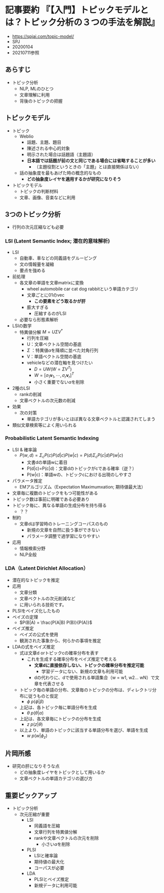 <!-- tex script for md -->
<script type="text/javascript" async src="https://cdnjs.cloudflare.com/ajax/libs/mathjax/2.7.7/MathJax.js?config=TeX-MML-AM_CHTML">
</script>
<script type="text/x-mathjax-config">
 MathJax.Hub.Config({
 tex2jax: {
 inlineMath: [['$', '$'] ],
 displayMath: [ ['$$','$$'], ["\\[","\\]"] ]
 }
 });
</script>

# 記事要約 『【入門】トピックモデルとは？トピック分析の３つの手法を解説』

- https://spjai.com/topic-model/
- SPJ
- 20200104
- 20210711参照

<!-- -------------------- -->

## あらすじ
- トピック分析
    - NLP, MLのひとつ
    - 文章理解に利用
    - 背後のトピックの把握

<!-- -------------------- -->

## トピックモデル
- トピック
    - Weblio
        - 話題、主題、題目
        - 陳述される中心的対象
        - 明示された場合は話題語（主題語）
        - **日本語では話題が前の文と同じである場合には省略することが多い**
            - （主題役割というときの「主題」とは直接関係はない）
    - 話の抽象度を最もあげた時の概念的なもの
        - **どの抽象度レイヤを適用するかが研究になりそう**
- トピックモデル
    - トピックの判断材料
    - 文章、画像、音楽などに利用

<!-- -------------------- -->

## 3つのトピック分析
- 行列の次元圧縮なども必要

### LSI (Latent Semantic Index; 潜在的意味解析)
- LSI
    - 自動車、車などの同義語をグルーピング
    - 文の情報量を凝縮
    - 要点を強める
- 前処理
    - 各文章の単語を文章matrixに変換
        - wheel automobile car cat dog rabbitという単語カテゴリ
        - 文章ごとに01のvec
            - **この要素をどう取るかが肝**
        - 膨大すぎる
            - 圧縮するのがLSI
    - 必要なら形態素解析
- LSIの数学
    - 特異値分解 $M = U \Sigma V^*$
        - 行列を圧縮
        - U：文章ベクトル空間の基底
        - $\Sigma$ ：特異値$\alpha$を降順に並べた対角行列
        - V：単語ベクトル空間の基底
        - vehicleなどの潜在軸を見つけたい
            - $D = UW (W=\Sigma V^T)$
            - $W = \left[ \sigma_1 \bm{v}_1, \cdots, \sigma_r \bm{v}_r \right]^T$
            - 小さく重要でない$\alpha$を削除
- 2種のLSI
    - rankの削減
    - 文章ベクトルの次元数の削減
- 効果
    - 次の対策
        - 単語カテゴリが多いとほぼ異なる文章ベクトルと認識されてしまう
- 類似文章検索等によく用いられる

### Probabilistic Latent Semantic Indexing
- LSI & 確率論
    - $P(w, d) = \Sigma_c P(c) P(d|c) P(w|c) = P(d) \Sigma_c P(c|d) P(w|c)$
        - 文書dの単語wに着目
        - P(d|c)=P(c|d)：文章dのトピックがcである確率（逆？）
        - P(w|c)：単語wの、トピックcにおける出現のしやすさ
- パラメータ推定
    - EMアルゴリズム（Expectation Maximumxation; 期待値最大法）
- 文章毎に複数のトピックをもつ可能性がある
- トピック数は事前に明確である必要あり
- トピック毎に、異なる単語の生成分布を持ち得る
    - ？？
- 制約
    - 文章dは学習時のトレーニングコーパスのもの
        - 新規の文章を自然に扱う事ができない
        - パラメータ調整で過学習になりやすい
- 応用
    - 情報検索分野
    - NLP全般

### LDA（Latent Dirichlet Allocation）
- 潜在的なトピックを推定
- 応用
    - 文章分類
    - 文章ベクトルの次元削減など
    - に用いられる技術です。
- PLSIをベイズ化したもの
- ベイズの定理
    - $P(B|A) = \frac{P(A|B) P(B)}{P(A)}$
- ベイズ推定
    - ベイズの公式を使用
    - 観測された事象から、何らかの事項を推定
- LDAの式をベイズ推定
    - 式は文章d orトピックcの確率分布を表す
        - これを生成する確率分布をベイズ推定で考える
            - **文章dに直接依存しない、トピックの確率分布を推定可能**
                - 学習データにない、新規の文章も利用可能
            - dの代わりに、dで使用される単語集合（w = w1, w2… wN）で文章を代表させる
    - トピック毎の単語の分布、文章毎のトピックの分布は、ディレクトリ分布に従うものと仮定
        - $\phi ~ p(\phi | \beta)$
    - 上記は、各トピック毎に単語分布を生成
        - $\theta ~ p(\theta | \alpha)$
    - 上記は、各文章毎にトピックの分布を生成
        - $z ~ p(z | \theta)$
    - 以上より、単語のトピックに該当する単語分布を選び、単語を生成
        - $w ~ p(w | \phi_z)$

<!-- -------------------- -->

## 片岡所感
- 研究の肝になりそうな点
    - どの抽象度レイヤをトピックとして用いるか
    - 文章ベクトルの単語カテゴリの選び方

<!-- -------------------- -->

## 重要ピックアップ
- トピック分析
    - 次元圧縮が重要
        - LSI
            - 同義語を圧縮
            - 文章行列を特異値分解
            - rankや文章ベクトルの次元を削除
                - 小さい$\alpha$を削除
        - PLSI
            - LSIと確率論
            - 期待値の最大化
            - コーパスが必要
        - LDA
            - PLSIとベイズ推定
            - 新規データに利用可能
